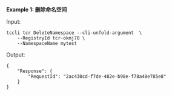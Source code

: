 **Example 1: 删除命名空间**



Input: 

```
tccli tcr DeleteNamespace --cli-unfold-argument  \
    --RegistryId tcr-okmj78 \
    --NamespaceName mytest
```

Output: 
```
{
    "Response": {
        "RequestId": "2ac430cd-f7de-482e-b98e-f78a48e785e8"
    }
}
```

